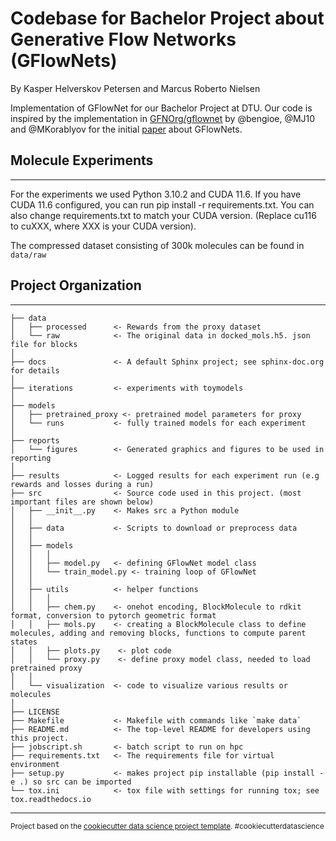 Codebase for Bachelor Project about Generative Flow Networks (GFlowNets)
==============================
By Kasper Helverskov Petersen and Marcus Roberto Nielsen

Implementation of GFlowNet for our Bachelor Project at DTU. Our code is inspired by the implementation in [GFNOrg/gflownet](GFNOrg/gflownet) by @bengioe, @MJ10 and @MKorablyov for the initial [paper](https://arxiv.org/abs/2106.04399) about GFlowNets.

## Molecule Experiments
-----------
For the experiments we used Python 3.10.2 and CUDA 11.6. If you have CUDA 11.6 configured, you can run pip install -r requirements.txt. You can also change requirements.txt to match your CUDA version. (Replace cu116 to cuXXX, where XXX is your CUDA version).

The compressed dataset consisting of 300k molecules can be found in `data/raw`

## Project Organization
------------

    ├── data
    │   ├── processed      <- Rewards from the proxy dataset
    │   └── raw            <- The original data in docked_mols.h5. json file for blocks
    │
    ├── docs               <- A default Sphinx project; see sphinx-doc.org for details
    │
    ├── iterations         <- experiments with toymodels
    │
    ├── models             
    │   ├── pretrained_proxy <- pretrained model parameters for proxy
    │   └── runs           <- fully trained models for each experiment
    │
    ├── reports            
    │   └── figures        <- Generated graphics and figures to be used in reporting
    │
    ├── results            <- Logged results for each experiment run (e.g rewards and losses during a run)   
    ├── src                <- Source code used in this project. (most important files are shown below)
    │   ├── __init__.py    <- Makes src a Python module
    │   │
    │   ├── data           <- Scripts to download or preprocess data
    │   │
    │   ├── models         
    │   │   │
    │   │   ├── model.py   <- defining GFlowNet model class
    │   │   └── train_model.py <- training loop of GFlowNet
    │   │
    │   ├── utils          <- helper functions
    │   │   │                
    │   │   ├── chem.py    <- onehot encoding, BlockMolecule to rdkit format, conversion to pytorch geometric format
    │   │   ├── mols.py    <- creating a BlockMolecule class to define molecules, adding and removing blocks, functions to compute parent states
    │   │   ├── plots.py    <- plot code
    │   │   └── proxy.py    <- define proxy model class, needed to load pretrained proxy
    │   │
    │   └── visualization  <- code to visualize various results or molecules          
    │
    ├── LICENSE
    ├── Makefile           <- Makefile with commands like `make data`
    ├── README.md          <- The top-level README for developers using this project.
    ├── jobscript.sh       <- batch script to run on hpc
    ├── requirements.txt   <- The requirements file for virtual environment
    ├── setup.py           <- makes project pip installable (pip install -e .) so src can be imported
    └── tox.ini            <- tox file with settings for running tox; see tox.readthedocs.io


--------

<p><small>Project based on the <a target="_blank" href="https://drivendata.github.io/cookiecutter-data-science/">cookiecutter data science project template</a>. #cookiecutterdatascience</small></p>